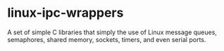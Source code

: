 # linux-ipc-wrappers
A set of simple C libraries that simply the use of Linux message queues, semaphores, shared memory, sockets, timers, and even serial ports.
